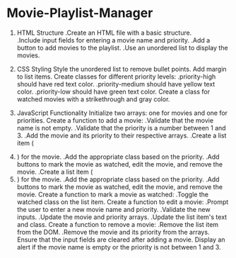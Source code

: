 # Movie-Playlist-Manager

1. HTML Structure
	.Create an HTML file with a basic structure.   
	.Include input fields for entering a movie name and priority.
	.Add a button to add movies to the playlist.
	.Use an unordered list to display the movies.

3. CSS Styling
Style the unordered list to remove bullet points.
Add margin to list items.
Create classes for different priority levels:
  .priority-high should have red text color.
  .priority-medium should have yellow text color.
  .priority-low should have green text color.
Create a class for watched movies with a strikethrough and gray color.

4. JavaScript Functionality
Initialize two arrays: one for movies and one for priorities.
Create a function to add a movie:
  .Validate that the movie name is not empty.
  .Validate that the priority is a number between 1 and 3.
  .Add the movie and its priority to their respective arrays.
  .Create a list item (<li>) for the movie.
  .Add the appropriate class based on the priority.
  .Add buttons to mark the movie as watched, edit the movie, and remove the movie.
  .Create a list item (<li>) for the movie.
  .Add the appropriate class based on the priority.
  .Add buttons to mark the movie as watched, edit the movie, and remove the movie.
Create a function to mark a movie as watched:
   .Toggle the watched class on the list item.
Create a function to edit a movie:
  .Prompt the user to enter a new movie name and priority.
  .Validate the new inputs.
  .Update the movie and priority arrays.
  .Update the list item's text and class.
Create a function to remove a movie:
  .Remove the list item from the DOM.
  .Remove the movie and its priority from the arrays.
Ensure that the input fields are cleared after adding a movie.
Display an alert if the movie name is empty or the priority is not between 1 and 3.

